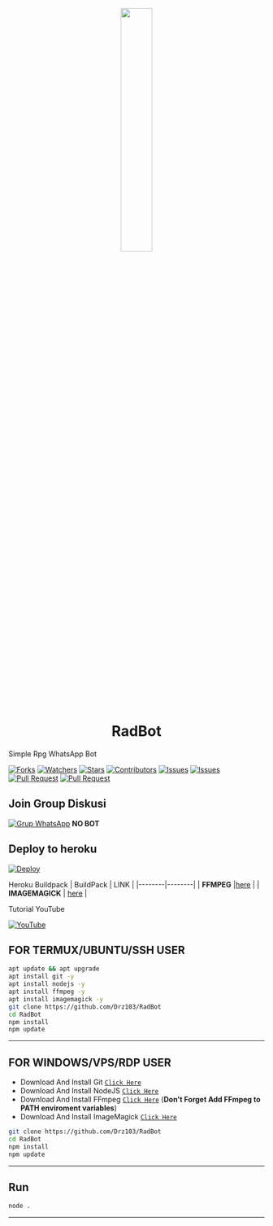 <p align="center">
	<img src="https://telegra.ph/file/63560c3d19d6bcce228f5.jpg" width="35%" style="margin-left: auto;margin-right: auto;display: block;">
</p>
<h1 align="center">RadBot</h1>

Simple Rpg WhatsApp Bot

<a href="https://github.com/Drz103/RadBot/network/members"><img title="Forks" src="https://img.shields.io/github/forks/Drz103/RadBot?label=Forks&color=blue&style=flat-square"></a>
<a href="https://github.com/Drz103/RadBot/watchers"><img title="Watchers" src="https://img.shields.io/github/watchers/Drz103/RadBot?label=Watchers&color=green&style=flat-square"></a>
<a href="https://github.com/Drz103/RadBot/stargazers"><img title="Stars" src="https://img.shields.io/github/stars/Drz103/RadBot?label=Stars&color=yellow&style=flat-square"></a>
<a href="https://github.com/Drz103/RadBot/graphs/contributors"><img title="Contributors" src="https://img.shields.io/github/contributors/Drz103/RadBot?label=Contributors&color=blue&style=flat-square"></a>
<a href="https://github.com/Drz103/RadBot/issues"><img title="Issues" src="https://img.shields.io/github/issues/Drz103/RadBot?label=Issues&color=success&style=flat-square"></a>
<a href="https://github.com/Drz103/RadBot/issues?q=is%3Aissue+is%3Aclosed"><img title="Issues" src="https://img.shields.io/github/issues-closed/Drz103/RadBot?label=Issues&color=red&style=flat-square"></a>
<a href="https://github.com/Drz103/RadBot/pulls"><img title="Pull Request" src="https://img.shields.io/github/issues-pr/Drz103/RadBot?label=PullRequest&color=success&style=flat-square"></a>
<a href="https://github.com/Drz103/RadBot/pulls?q=is%3Apr+is%3Aclosed"><img title="Pull Request" src="https://img.shields.io/github/issues-pr-closed/Drz103/RadBot?label=PullRequest&color=red&style=flat-square"></a>

## Join Group Diskusi
[![Grup WhatsApp](https://img.shields.io/badge/WhatsApp%20Group-25D366?style=for-the-badge&logo=whatsapp&logoColor=white)](https://chat.whatsapp.com/D5IU5pzGDSyE6lAkqqYnvr) 
**NO BOT**

## Deploy to heroku

[![Deploy](https://www.herokucdn.com/deploy/button.svg)](https://heroku.com/deploy?template=https://github.com/Drz103/RadBot)

Heroku Buildpack
| BuildPack | LINK |
|--------|--------|
| **FFMPEG** |[here](https://github.com/jonathanong/heroku-buildpack-ffmpeg-latest) |
| **IMAGEMAGICK** | [here](https://github.com/DuckyTeam/heroku-buildpack-imagemagick) |

Tutorial YouTube

[![YouTube](https://img.shields.io/badge/YouTube-Video-red)](https://youtu.be/DzNIL45qHaM)
## FOR TERMUX/UBUNTU/SSH USER

```bash
apt update && apt upgrade
apt install git -y
apt install nodejs -y
apt install ffmpeg -y
apt install imagemagick -y
git clone https://github.com/Drz103/RadBot
cd RadBot
npm install
npm update
```
---------

## FOR WINDOWS/VPS/RDP USER

* Download And Install Git [`Click Here`](https://git-scm.com/downloads)
* Download And Install NodeJS [`Click Here`](https://nodejs.org/en/download)
* Download And Install FFmpeg [`Click Here`](https://ffmpeg.org/download.html) (**Don't Forget Add FFmpeg to PATH enviroment variables**)
* Download And Install ImageMagick [`Click Here`](https://imagemagick.org/script/download.php)

```bash
git clone https://github.com/Drz103/RadBot
cd RadBot
npm install
npm update
```

---------

## Run

```bash
node .
```

---------
